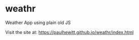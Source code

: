 # weathr
Weather App using plain old JS

Visit the site at:  https://paulhewitt.github.io/weathr/index.html
